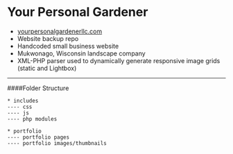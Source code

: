 # Your Personal Gardener
- [yourpersonalgardenerllc.com](http://yourpersonalgardenerllc.com "Launch Site")
- Website backup repo
- Handcoded small business website
- Mukwonago, Wisconsin landscape company
- XML-PHP parser used to dynamically generate responsive image grids (static and Lightbox)

---

####Folder Structure
~~~~
* includes
---- css
---- js
---- php modules

* portfolio
---- portfolio pages
---- portfolio images/thumbnails
	
~~~~

